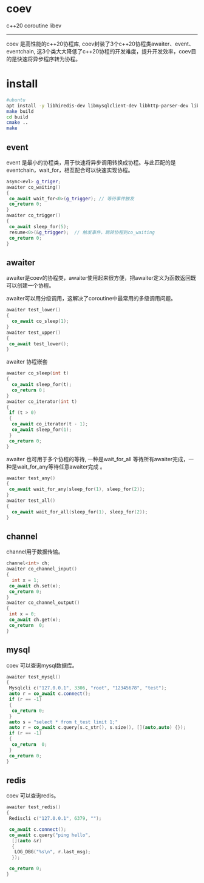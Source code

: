 # coev

c++20 coroutine libev

---

coev 是高性能的c++20协程库, coev封装了3个c++20协程类awaiter、event、eventchain, 这3个类大大降低了c++20协程的开发难度，提升开发效率，coev目的是快速将异步程序转为协程。

# install

```sh
#ubuntu
apt install -y libhiredis-dev libmysqlclient-dev libhttp-parser-dev libev-dev
make build
cd build
cmake ..
make 
```

## event

event 是最小的协程类，用于快速将异步调用转换成协程。与此匹配的是eventchain，wait_for<eventchain>，相互配合可以快速实现协程。

```cpp
async<evl> g_triger;
awaiter co_waiting()
{ 
 co_await wait_for<0>(g_trigger); // 等待事件触发
 co_return 0;
}
awaiter co_trigger()
{
 co_await sleep_for(5);
 resume<0>(&g_trigger);  // 触发事件，跳转协程到co_waiting
 co_return 0;
}
```

## awaiter

awaiter是coev的协程类，awaiter使用起来很方便，把awaiter定义为函数返回既可以创建一个协程。

awaiter可以用分级调用，这解决了coroutine中最常用的多级调用问题。

```cpp
awaiter test_lower()
{
  co_await co_sleep(1);
}
awaiter test_upper()
{
 co_await test_lower();
}
```

awaiter 协程嵌套

```cpp
awaiter co_sleep(int t)
{
  co_await sleep_for(t);
  co_return 0；
}
awaiter co_iterator(int t)
{
 if (t > 0)
 {
  co_await co_iterator(t - 1);
  co_await sleep_for(1);
 }
 co_return 0;
}
```

awaiter 也可用于多个协程的等待, 一种是wait_for_all 等待所有awaiter完成，一种是wait_for_any等待任意awaiter完成 。

```cpp
awaiter test_any()
{
 co_await wait_for_any(sleep_for(1), sleep_for(2));
}
awaiter test_all()
{
  co_await wait_for_all(sleep_for(1), sleep_for(2));
}
```

## channel

channel用于数据传输。

```cpp
channel<int> ch;
awaiter co_channel_input()
{
  int x = 1;
 co_await ch.set(x); 
 co_return 0;
}
awaiter co_channel_output()
{
 int x = 0;
 co_await ch.get(x);
 co_return  0;
}
```

## mysql

coev 可以查询mysql数据库。

```cpp
awaiter test_mysql()
{
 Mysqlcli c("127.0.0.1", 3306, "root", "12345678", "test");
 auto r = co_await c.connect();
 if (r == -1)
 {
  co_return 0;
 }
 auto s = "select * from t_test limit 1;"
 auto r = co_await c.query(s.c_str(), s.size(), [](auto,auto) {});
 if (r == -1)
 {
  co_return  0;
 }
 co_return 0;
}
```

## redis

coev 可以查询redis。

```cpp
awaiter test_redis()
{
 Rediscli c("127.0.0.1", 6379, "");

 co_await c.connect();
 co_await c.query("ping hello",
  [](auto &r)
  {
   LOG_DBG("%s\n", r.last_msg);
  });

 co_return 0;
}
```
